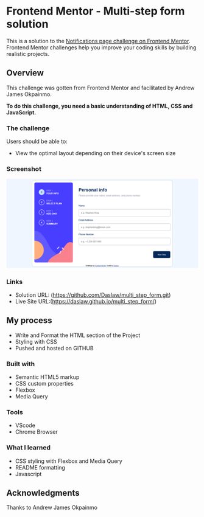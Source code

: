 # Frontend Mentor - Multi-step form solution

This is a solution to the [Notifications page challenge on Frontend Mentor](https://www.frontendmentor.io/challenges/multistep-form-YVAnSdqQBJ). Frontend Mentor challenges help you improve your coding skills by building realistic projects. 

## Overview

This challenge was gotten from Frontend Mentor and facilitated by Andrew James Okpainmo.

**To do this challenge, you need a basic understanding of HTML, CSS and JavaScript.**

### The challenge

Users should be able to:

- View the optimal layout depending on their device's screen size

### Screenshot

![](./assets/images/Multi_step_form.png)

### Links

- Solution URL: (https://github.com/Daslaw/multi_step_form.git)
- Live Site URL:(https://daslaw.github.io/multi_step_form/)

## My process

- Write and Format the HTML section of the Project
- Styling with CSS
- Pushed and hosted on GITHUB

### Built with

- Semantic HTML5 markup
- CSS custom properties
- Flexbox
- Media Query

### Tools

- VScode
- Chrome Browser

### What I learned

- CSS styling with Flexbox and Media Query
- README formatting
- Javascript 

## Acknowledgments

Thanks to Andrew James Okpainmo
